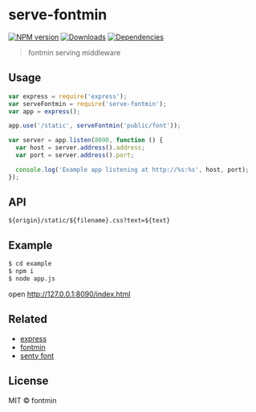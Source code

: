 # serve-fontmin 
[![NPM version][npm-image]][npm-url]
[![Downloads][downloads-image]][npm-url]
[![Dependencies][dep-image]][dep-url]

> fontmin serving middleware 

## Usage

```javascript
var express = require('express');
var serveFontmin = require('serve-fontmin');
var app = express();

app.use('/static', serveFontmin('public/font'));

var server = app.listen(8090, function () {
  var host = server.address().address;
  var port = server.address().port;

  console.log('Example app listening at http://%s:%s', host, port);
});

```

## API

`${origin}/static/${filename}.css?text=${text}`

## Example

```sh
$ cd example
$ npm i
$ node app.js
```

open <http://127.0.0.1:8090/index.html>

## Related

- [express](http://expressjs.com)
- [fontmin](http://ecomfe.github.io/fontmin/)
- [senty font][font-url]

## License

MIT © fontmin

[downloads-image]: http://img.shields.io/npm/dm/serve-fontmin.svg
[npm-url]: https://npmjs.org/package/serve-fontmin
[npm-image]: http://img.shields.io/npm/v/serve-fontmin.svg

[dep-url]: https://david-dm.org/junmer/serve-fontmin
[dep-image]: http://img.shields.io/david/junmer/serve-fontmin.svg

[font-url]: http://font.sentywed.com/

